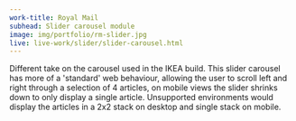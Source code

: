 ```yaml
---
work-title: Royal Mail
subhead: Slider carousel module
image: img/portfolio/rm-slider.jpg
live: live-work/slider/slider-carousel.html
---
```

	
Different take on the carousel used in the IKEA build. This slider carousel has more of a 'standard' web behaviour, allowing the user to scroll left and right through a selection of 4 articles, on mobile views the slider shrinks down to only display a single article. Unsupported environments would display the articles in a 2x2 stack on desktop and single stack on mobile.